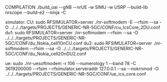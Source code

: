 
COMPILATION 
./build_oai --gNB --nrUE -w SIMU -w USRP --build-lib nrscope --build-e2 --ninja -C

simulator:
CU:  sudo RFSIMULATOR=server ./nr-softmodem -E --rfsim --sa -O ../../../targets/PROJECTS/GENERIC-NR-5GC/CONF/cu_IcsCore_2DU.conf
du1:  sudo RFSIMULATOR=server ./nr-softmodem --rfsim --sa -O ../../../targets/PROJECTS/GENERIC-NR-5GC/CONF/du_Nokia_cell1OnCU.conf
du2: sudo RFSIMULATOR=server ./nr-softmodem --rfsim --sa -O ../../../targets/PROJECTS/GENERIC-NR-5GC/CONF/du_Nokia_cell2OnDU2.conf

ue: sudo ./nr-uesoftmodem -r 106 --numerology 1 --band 78 -C 3619200000 --rfsim --rfsimulator.serveraddr 127.0.0.1 --sa --nokrnmod -O  ../../../targets/PROJECTS/GENERIC-NR-5GC/CONF/ue_ics_core.conf




